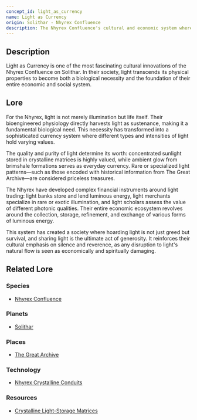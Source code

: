 ```yaml
---
concept_id: light_as_currency
name: Light as Currency
origin: Solithar - Nhyrex Confluence
description: The Nhyrex Confluence's cultural and economic system where light serves as both sustenance and primary medium of exchange.
---
```


## Description

Light as Currency is one of the most fascinating cultural innovations of the Nhyrex Confluence on Solithar. In their society, light transcends its physical properties to become both a biological necessity and the foundation of their entire economic and social system.

## Lore

For the Nhyrex, light is not merely illumination but life itself. Their bioengineered physiology directly harvests light as sustenance, making it a fundamental biological need. This necessity has transformed into a sophisticated currency system where different types and intensities of light hold varying values.

The quality and purity of light determine its worth: concentrated sunlight stored in crystalline matrices is highly valued, while ambient glow from brimshale formations serves as everyday currency. Rare or specialized light patterns—such as those encoded with historical information from The Great Archive—are considered priceless treasures.

The Nhyrex have developed complex financial instruments around light trading: light banks store and lend luminous energy, light merchants specialize in rare or exotic illumination, and light scholars assess the value of different photonic qualities. Their entire economic ecosystem revolves around the collection, storage, refinement, and exchange of various forms of luminous energy.

This system has created a society where hoarding light is not just greed but survival, and sharing light is the ultimate act of generosity. It reinforces their cultural emphasis on silence and reverence, as any disruption to light's natural flow is seen as economically and spiritually damaging.

## Related Lore

### Species
*   [Nhyrex Confluence](/species/nhyrex_confluence)

### Planets
*   [Solithar](/planets/solithar)

### Places
*   [The Great Archive](/places/the_great_archive)

### Technology
*   [Nhyrex Crystalline Conduits](/technology/nhyrex_crystalline_conduits)

### Resources
*   [Crystalline Light-Storage Matrices](/resources/crystalline_light_storage_matrices) 